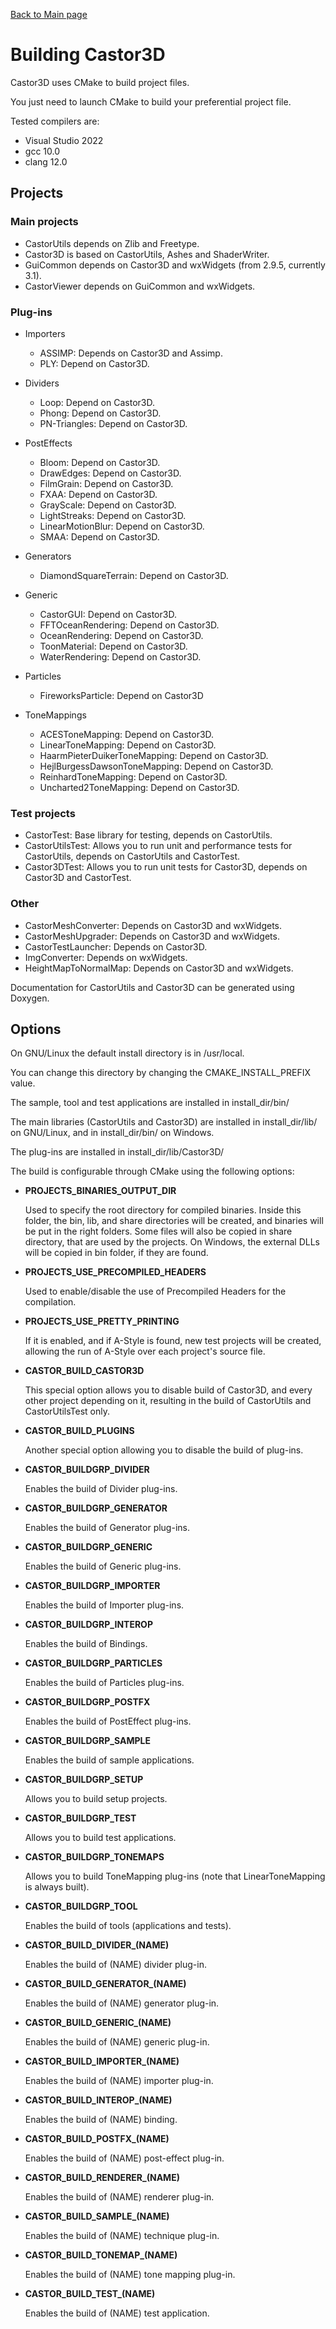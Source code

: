 [Back to Main page](https://dragonjoker.github.io/Castor3D)

# Building Castor3D

Castor3D uses CMake to build project files.

You just need to launch CMake to build your preferential project file.
  
Tested compilers are:
- Visual Studio 2022
- gcc 10.0
- clang 12.0

## Projects

### Main projects

- CastorUtils depends on Zlib and Freetype.
- Castor3D is based on CastorUtils, Ashes and ShaderWriter.
- GuiCommon depends on Castor3D and wxWidgets (from 2.9.5, currently 3.1).
- CastorViewer depends on GuiCommon and wxWidgets.

### Plug-ins

- Importers
  - ASSIMP: Depends on Castor3D and Assimp.
  - PLY: Depend on Castor3D.

- Dividers
  - Loop: Depend on Castor3D.
  - Phong: Depend on Castor3D.
  - PN-Triangles: Depend on Castor3D.

- PostEffects
  - Bloom: Depend on Castor3D.
  - DrawEdges: Depend on Castor3D.
  - FilmGrain: Depend on Castor3D.
  - FXAA: Depend on Castor3D.
  - GrayScale: Depend on Castor3D.
  - LightStreaks: Depend on Castor3D.
  - LinearMotionBlur: Depend on Castor3D.
  - SMAA: Depend on Castor3D.

- Generators
  - DiamondSquareTerrain: Depend on Castor3D.

- Generic
  - CastorGUI: Depend on Castor3D.
  - FFTOceanRendering: Depend on Castor3D.
  - OceanRendering: Depend on Castor3D.
  - ToonMaterial: Depend on Castor3D.
  - WaterRendering: Depend on Castor3D.

- Particles
  - FireworksParticle: Depend on Castor3D

- ToneMappings
  - ACESToneMapping: Depend on Castor3D.
  - LinearToneMapping: Depend on Castor3D.
  - HaarmPieterDuikerToneMapping: Depend on Castor3D.
  - HejlBurgessDawsonToneMapping: Depend on Castor3D.
  - ReinhardToneMapping: Depend on Castor3D.
  - Uncharted2ToneMapping: Depend on Castor3D.

### Test projects

- CastorTest: Base library for testing, depends on CastorUtils.
- CastorUtilsTest: Allows you to run unit and performance tests for CastorUtils, depends on CastorUtils and CastorTest.
- Castor3DTest: Allows you to run unit tests for Castor3D, depends on Castor3D and CastorTest.

### Other

- CastorMeshConverter: Depends on Castor3D and wxWidgets.
- CastorMeshUpgrader: Depends on Castor3D and wxWidgets.
- CastorTestLauncher: Depends on Castor3D.
- ImgConverter: Depends on wxWidgets.
- HeightMapToNormalMap: Depends on Castor3D and wxWidgets.

Documentation for CastorUtils and Castor3D can be generated using Doxygen.

## Options

On GNU/Linux the default install directory is in /usr/local.

You can change this directory by changing the CMAKE_INSTALL_PREFIX value.

The sample, tool and test applications are installed in install_dir/bin/

The main libraries (CastorUtils and Castor3D) are installed in install_dir/lib/ on GNU/Linux, and in install_dir/bin/ on Windows.

The plug-ins are installed in install_dir/lib/Castor3D/

The build is configurable through CMake using the following options:
- **PROJECTS_BINARIES_OUTPUT_DIR**

    Used to specify the root directory for compiled binaries.
    Inside this folder, the bin, lib, and share directories will be created,
    and binaries will be put in the right folders.
    Some files will also be copied in share directory, that are used by the
    projects.
    On Windows, the external DLLs will be copied in bin folder, if they are
    found.

- **PROJECTS_USE_PRECOMPILED_HEADERS**

    Used to enable/disable the use of Precompiled Headers for the compilation.

- **PROJECTS_USE_PRETTY_PRINTING**

    If it is enabled, and if A-Style is found, new test projects will be
    created, allowing the run of A-Style over each project's source file.

- **CASTOR_BUILD_CASTOR3D**

    This special option allows you to disable build of Castor3D, and every
    other project depending on it, resulting in the build of CastorUtils and
    CastorUtilsTest only.

- **CASTOR_BUILD_PLUGINS**

    Another special option allowing you to disable the build of plug-ins.

- **CASTOR_BUILDGRP_DIVIDER**

    Enables the build of Divider plug-ins.

- **CASTOR_BUILDGRP_GENERATOR**

    Enables the build of Generator plug-ins.

- **CASTOR_BUILDGRP_GENERIC**

    Enables the build of Generic plug-ins.

- **CASTOR_BUILDGRP_IMPORTER**

    Enables the build of Importer plug-ins.

- **CASTOR_BUILDGRP_INTEROP**

    Enables the build of Bindings.

- **CASTOR_BUILDGRP_PARTICLES**

    Enables the build of Particles plug-ins.

- **CASTOR_BUILDGRP_POSTFX**

    Enables the build of PostEffect plug-ins.

- **CASTOR_BUILDGRP_SAMPLE**

    Enables the build of sample applications.

- **CASTOR_BUILDGRP_SETUP**

    Allows you to build setup projects.

- **CASTOR_BUILDGRP_TEST**

    Allows you to build test applications.

- **CASTOR_BUILDGRP_TONEMAPS**

    Allows you to build ToneMapping plug-ins (note that LinearToneMapping is always built).

- **CASTOR_BUILDGRP_TOOL**

    Enables the build of tools (applications and tests).

- **CASTOR_BUILD_DIVIDER_(NAME)**

    Enables the build of (NAME) divider plug-in.

- **CASTOR_BUILD_GENERATOR_(NAME)**

    Enables the build of (NAME) generator plug-in.

- **CASTOR_BUILD_GENERIC_(NAME)**

    Enables the build of (NAME) generic plug-in.

- **CASTOR_BUILD_IMPORTER_(NAME)**

    Enables the build of (NAME) importer plug-in.

- **CASTOR_BUILD_INTEROP_(NAME)**

    Enables the build of (NAME) binding.

- **CASTOR_BUILD_POSTFX_(NAME)**

    Enables the build of (NAME) post-effect plug-in.

- **CASTOR_BUILD_RENDERER_(NAME)**

    Enables the build of (NAME) renderer plug-in.

- **CASTOR_BUILD_SAMPLE_(NAME)**

    Enables the build of (NAME) technique plug-in.

- **CASTOR_BUILD_TONEMAP_(NAME)**

    Enables the build of (NAME) tone mapping plug-in.

- **CASTOR_BUILD_TEST_(NAME)**

    Enables the build of (NAME) test application.